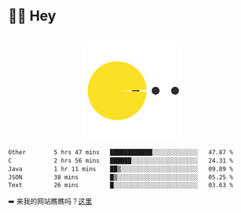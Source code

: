 
# 👋🏻 Hey
<div align="center">
	<br>
	<img src="https://raw.githubusercontent.com/Aniket965/Aniket965/master/pacman.svg?sanitize=true" width="200" height="200">
	<br>
</div>

<!--START_SECTION:waka-->

```txt
Other        5 hrs 47 mins   ████████████░░░░░░░░░░░░░   47.87 %
C            2 hrs 56 mins   ██████░░░░░░░░░░░░░░░░░░░   24.31 %
Java         1 hr 11 mins    ██▒░░░░░░░░░░░░░░░░░░░░░░   09.89 %
JSON         38 mins         █▒░░░░░░░░░░░░░░░░░░░░░░░   05.25 %
Text         26 mins         █░░░░░░░░░░░░░░░░░░░░░░░░   03.63 %
```

<!--END_SECTION:waka-->

 ➡️  来我的网站瞧瞧吗？[这里](https://www.shaolongfei.com)
